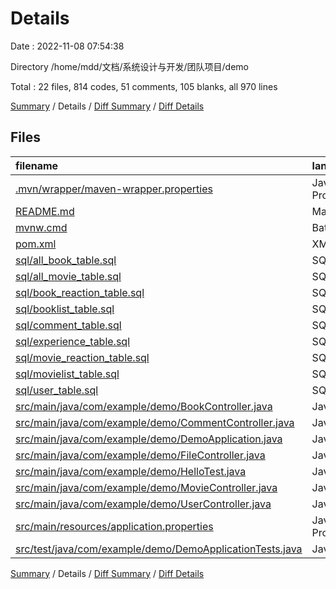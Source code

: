 # Details

Date : 2022-11-08 07:54:38

Directory /home/mdd/文档/系统设计与开发/团队项目/demo

Total : 22 files,  814 codes, 51 comments, 105 blanks, all 970 lines

[Summary](results.md) / Details / [Diff Summary](diff.md) / [Diff Details](diff-details.md)

## Files
| filename | language | code | comment | blank | total |
| :--- | :--- | ---: | ---: | ---: | ---: |
| [.mvn/wrapper/maven-wrapper.properties](/.mvn/wrapper/maven-wrapper.properties) | Java Properties | 2 | 0 | 1 | 3 |
| [README.md](/README.md) | Markdown | 4 | 0 | 3 | 7 |
| [mvnw.cmd](/mvnw.cmd) | Batch | 102 | 51 | 36 | 189 |
| [pom.xml](/pom.xml) | XML | 50 | 0 | 6 | 56 |
| [sql/all_book_table.sql](/sql/all_book_table.sql) | SQL | 15 | 0 | 0 | 15 |
| [sql/all_movie_table.sql](/sql/all_movie_table.sql) | SQL | 16 | 0 | 0 | 16 |
| [sql/book_reaction_table.sql](/sql/book_reaction_table.sql) | SQL | 11 | 0 | 0 | 11 |
| [sql/booklist_table.sql](/sql/booklist_table.sql) | SQL | 12 | 0 | 0 | 12 |
| [sql/comment_table.sql](/sql/comment_table.sql) | SQL | 10 | 0 | 0 | 10 |
| [sql/experience_table.sql](/sql/experience_table.sql) | SQL | 9 | 0 | 0 | 9 |
| [sql/movie_reaction_table.sql](/sql/movie_reaction_table.sql) | SQL | 11 | 0 | 0 | 11 |
| [sql/movielist_table.sql](/sql/movielist_table.sql) | SQL | 12 | 0 | 0 | 12 |
| [sql/user_table.sql](/sql/user_table.sql) | SQL | 14 | 0 | 0 | 14 |
| [src/main/java/com/example/demo/BookController.java](/src/main/java/com/example/demo/BookController.java) | Java | 107 | 0 | 12 | 119 |
| [src/main/java/com/example/demo/CommentController.java](/src/main/java/com/example/demo/CommentController.java) | Java | 104 | 0 | 7 | 111 |
| [src/main/java/com/example/demo/DemoApplication.java](/src/main/java/com/example/demo/DemoApplication.java) | Java | 9 | 0 | 5 | 14 |
| [src/main/java/com/example/demo/FileController.java](/src/main/java/com/example/demo/FileController.java) | Java | 48 | 0 | 7 | 55 |
| [src/main/java/com/example/demo/HelloTest.java](/src/main/java/com/example/demo/HelloTest.java) | Java | 11 | 0 | 3 | 14 |
| [src/main/java/com/example/demo/MovieController.java](/src/main/java/com/example/demo/MovieController.java) | Java | 108 | 0 | 9 | 117 |
| [src/main/java/com/example/demo/UserController.java](/src/main/java/com/example/demo/UserController.java) | Java | 145 | 0 | 10 | 155 |
| [src/main/resources/application.properties](/src/main/resources/application.properties) | Java Properties | 5 | 0 | 1 | 6 |
| [src/test/java/com/example/demo/DemoApplicationTests.java](/src/test/java/com/example/demo/DemoApplicationTests.java) | Java | 9 | 0 | 5 | 14 |

[Summary](results.md) / Details / [Diff Summary](diff.md) / [Diff Details](diff-details.md)